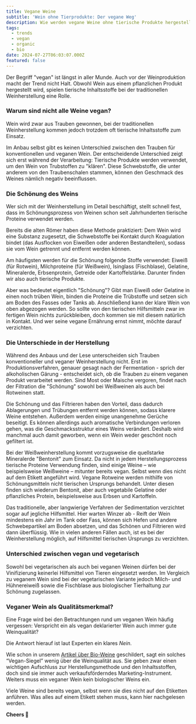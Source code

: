 ```yaml
---
title: Vegane Weine
subtitle: 'Wein ohne Tierprodukte: Der vegane Weg'
description: Wie werden vegane Weine ohne tierische Produkte hergestellt, welche Alternativen zur Schönung genutzt werden und bedeutet vegan immer Qualität?
tags:
  - trends
  - vegan
  - organic
  - bio
date: 2024-07-27T06:03:07.000Z
featured: false
---
```


Der Begriff "vegan" ist längst in aller Munde. Auch vor der Weinproduktion macht der Trend nicht Halt. Obwohl Wein aus einem pflanzlichen Produkt hergestellt wird, spielen tierische Inhaltsstoffe bei der traditionellen Weinherstellung eine Rolle.

### Warum sind nicht alle Weine vegan?

Wein wird zwar aus Trauben gewonnen, bei der traditionellen Weinherstellung kommen jedoch trotzdem oft tierische Inhaltsstoffe zum Einsatz.

Im Anbau selbst gibt es keinen Unterschied zwischen den Trauben für konventionellen und veganen Wein. Der entscheidende Unterschied zeigt sich erst während der Verarbeitung: Tierische Produkte werden verwendet, um den Wein von Trubstoffen zu "klären". Diese Schwebstoffe, die unter anderem von den Traubenschalen stammen, können den Geschmack des Weines nämlich negativ beeinflussen.

### Die Schönung des Weins

Wer sich mit der Weinherstellung im Detail beschäftigt, stellt schnell fest, dass im Schönungsprozess von Weinen schon seit Jahrhunderten tierische Proteine verwendet werden.

Bereits die alten Römer haben diese Methode praktiziert: Dem Wein wird eine Substanz zugesetzt, die Schwebstoffe bei Kontakt durch Koagulation bindet (das Ausflocken von Eiweißen oder anderen Bestandteilen), sodass sie vom Wein getrennt und entfernt werden können.

Am häufigsten werden für die Schönung folgende Stoffe verwendet: Eiweiß (für Rotwein), Milchproteine (für Weißwein), Isinglass (Fischblase), Gelatine, Mineralerde, Erbsenprotein, Getreide oder Kartoffelstärke. Darunter finden wir also auch tierische Produkte.

Aber was bedeutet eigentlich "Schönung"? Gibt man Eiweiß oder Gelatine in einen noch trüben Wein, binden die Proteine die Trübstoffe und setzen sich am Boden des Fasses oder Tanks ab. Anschließend kann der klare Wein von oben abgezogen werden. So sollte von den tierischen Hilfsmitteln zwar im fertigen Wein nichts zurückbleiben, doch kommen sie mit diesem natürlich in Kontakt. Und wer seine vegane Ernährung ernst nimmt, möchte darauf verzichten.

### Die Unterschiede in der Herstellung

Während des Anbaus und der Lese unterscheiden sich Trauben konventioneller und veganer Weinherstellung nicht. Erst im Produktionsverfahren, genauer gesagt nach der Fermentation - sprich der alkoholischen Gärung - entscheidet sich, ob die Trauben zu einem veganen Produkt verarbeitet werden. Sind Most oder Maische vergoren, findet nach der Filtration die "Schönung" sowohl bei Weißweinen als auch bei Rotweinen statt.

Die Schönung und das Filtrieren haben den Vorteil, dass dadurch Ablagerungen und Trübungen entfernt werden können, sodass klarere Weine entstehen. Außerdem werden einige unangenehme Gerüche beseitigt. Es können allerdings auch aromatische Verbindungen verloren gehen, was die Geschmacksstruktur eines Weins verändert. Deshalb wird manchmal auch damit geworben, wenn ein Wein weder geschönt noch gefiltert ist.

Bei der Weißweinherstellung kommt vorzugsweise die quellstarke Mineralerde "Bentonit" zum Einsatz. Da nicht in jedem Herstellungsprozess tierische Proteine Verwendung finden, sind einige Weine – wie beispielsweise Weißweine – mitunter bereits vegan. Selbst wenn dies nicht auf dem Etikett angeführt wird.
Vegane Rotweine werden mithilfe von Schönungsmitteln nicht tierischen Ursprungs behandelt. Unter diesen finden sich wiederum Bentonit, aber auch vegetabile Gelatine oder pflanzliches Protein, beispielsweise aus Erbsen und Kartoffeln.

Das traditionelle, aber langwierige Verfahren der Sedimentation verzichtet sogar auf jegliche Hilfsmittel. Hier warten Winzer ab - Reift der Wein mindestens ein Jahr im Tank oder Fass, können sich Hefen und andere Schwebepartikel am Boden absetzen, und das Schönen und Filtrieren wird dann überflüssig.
Wie in vielen anderen Fällen auch, ist es bei der Weinherstellung möglich, auf Hilfsmittel tierischen Ursprungs zu verzichten.

### Unterschied zwischen vegan und vegetarisch

Sowohl bei vegetarischen als auch bei veganen Weinen dürfen bei der Vinifizierung keinerlei Hilfsmittel von Tieren eingesetzt werden. Im Vergleich zu veganem Wein sind bei der vegetarischen Variante jedoch Milch- und Hühnereiweiß sowie die Fischblase aus biologischer Tierhaltung zur Schönung zugelassen.

### Veganer Wein als Qualitätsmerkmal?

Eine Frage wird bei den Betrachtungen rund um veganen Wein häufig vergessen: Verspricht ein als vegan deklarierter Wein auch immer gute Weinqualität?

Die Antwort hierauf ist laut Experten ein klares _Nein_.

Wie schon in unserem [Artikel über Bio-Weine](/de/blog/wines/bio-vs-organic) geschildert, sagt ein solches “Vegan-Siegel” wenig über die Weinqualität aus. Sie geben zwar einen wichtigen Aufschluss zur Herstellungsmethode und den Inhaltsstoffen, doch sind sie immer auch verkaufsförderndes Marketing-Instrument. Weiters muss ein veganer Wein kein biologischer Weins ein.

Viele Weine sind bereits vegan, selbst wenn sie dies nicht auf den Etiketten anführen. Was alles auf einem Etikett stehen muss, kann hier nachgelesen werden.

**Cheers 🍷**
